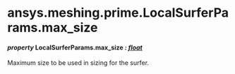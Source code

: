 # ansys.meshing.prime.LocalSurferParams.max_size



#### *property* LocalSurferParams.max_size *: [float](https://docs.python.org/3.11/library/functions.html#float)*

Maximum size to be used in sizing for the surfer.

<!-- !! processed by numpydoc !! -->
